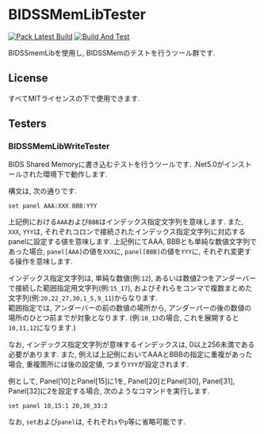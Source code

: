 # BIDSSMemLibTester
[![Pack Latest Build](https://github.com/Tralsys/BIDSSMemLibTester/actions/workflows/PackAction.yml/badge.svg)](https://github.com/Tralsys/BIDSSMemLibTester/actions/workflows/PackAction.yml)
[![Build And Test](https://github.com/Tralsys/BIDSSMemLibTester/actions/workflows/TestAction.yml/badge.svg)](https://github.com/Tralsys/BIDSSMemLibTester/actions/workflows/TestAction.yml)

BIDSSmemLibを使用し, BIDSSMemのテストを行うツール群です.

## License
すべてMITライセンスの下で使用できます.

## Testers
### BIDSSMemLibWriteTester
BIDS Shared Memoryに書き込むテストを行うツールです.  .Net5.0がインストールされた環境下で動作します.

構文は, 次の通りです.
~~~
set panel AAA:XXX BBB:YYY
~~~
上記例における`AAA`および`BBB`はインデックス指定文字列を意味します.  また, `XXX`, `YYY`は, それぞれコロンで接続されたインデックス指定文字列に対応するpanelに設定する値を意味します.
上記例にてAAA, BBBとも単純な数値文字列であった場合, `panel[AAA]`の値を`XXX`に, `panel[BBB]`の値を`YYY`に, それぞれ変更する操作を意味します.

インデックス指定文字列は, 単純な数値(例:`12`), あるいは数値2つをアンダーバーで接続した範囲指定用文字列(例:`15_17`), およびそれらをコンマで複数まとめた文字列(例:`20,22_27,30,1_5,9_11`)からなります.  
範囲指定では, アンダーバーの前の数値の場所から, アンダーバーの後の数値の場所のひとつ前までが対象となります.  (例:`10_13`の場合, これを展開すると`10,11,12`になります.)

なお, インデックス指定文字列が意味するインデックスは, 0以上256未満である必要があります.  また, 例えば上記例においてAAAとBBBの指定に重複があった場合, 重複箇所には後の設定値, つまり`YYY`が設定されます.

例として, Panel[10]とPanel[15]に1を, Panel[20]とPanel[30], Panel[31], Panel[32]に2を設定する場合, 次のようなコマンドを実行します.
```
set panel 10,15:1 20,30_33:2
```

なお, `set`および`panel`は, それぞれ`s`や`p`等に省略可能です.
